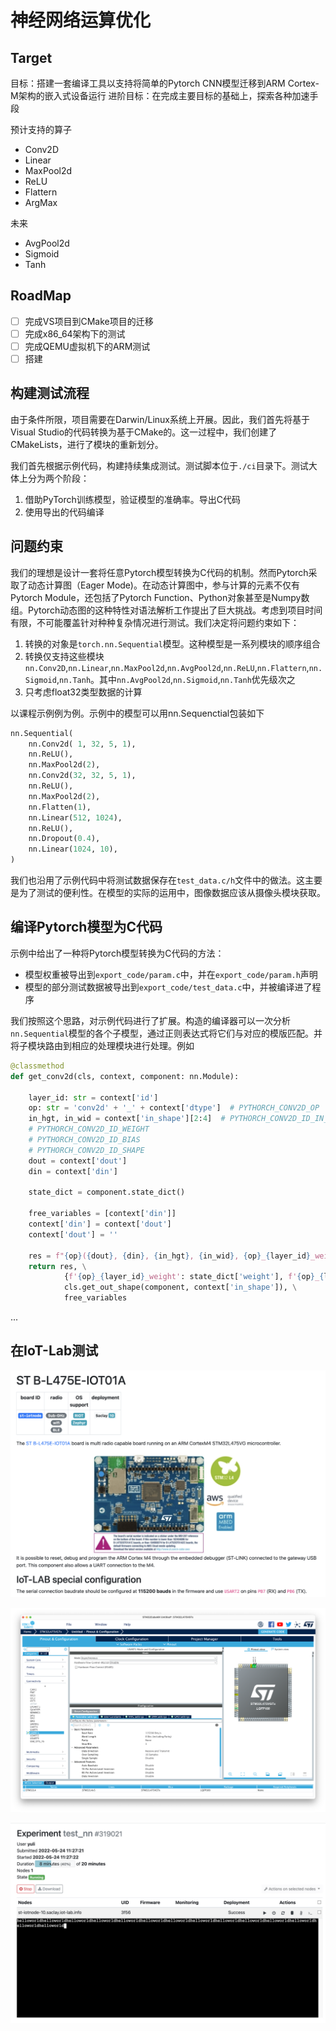 # 神经网络运算优化

## Target

目标：搭建一套编译工具以支持将简单的Pytorch CNN模型迁移到ARM Cortex-M架构的嵌入式设备运行
进阶目标：在完成主要目标的基础上，探索各种加速手段

预计支持的算子

- Conv2D
- Linear
- MaxPool2d
- ReLU
- Flattern
- ArgMax

未来

- AvgPool2d
- Sigmoid
- Tanh

## RoadMap

- [ ] 完成VS项目到CMake项目的迁移
- [ ] 完成x86_64架构下的测试
- [ ] 完成QEMU虚拟机下的ARM测试
- [ ] 搭建

## 构建测试流程

由于条件所限，项目需要在Darwin/Linux系统上开展。因此，我们首先将基于Visual Studio的代码转换为基于CMake的。这一过程中，我们创建了CMakeLists，进行了模块的重新划分。

我们首先根据示例代码，构建持续集成测试。测试脚本位于`./ci`目录下。测试大体上分为两个阶段：

1. 借助PyTorch训练模型，验证模型的准确率。导出C代码
2. 使用导出的代码编译

## 问题约束

我们的理想是设计一套将任意Pytorch模型转换为C代码的机制。然而Pytorch采取了动态计算图（Eager Mode)。在动态计算图中，参与计算的元素不仅有Pytorch Module，还包括了Pytorch Function、Python对象甚至是Numpy数组。Pytorch动态图的这种特性对语法解析工作提出了巨大挑战。考虑到项目时间有限，不可能覆盖针对种种复杂情况进行测试。我们决定将问题约束如下：

1. 转换的对象是`torch.nn.Sequential`模型。这种模型是一系列模块的顺序组合
2. 转换仅支持这些模块`nn.Conv2D`,`nn.Linear`,`nn.MaxPool2d`,`nn.AvgPool2d`,`nn.ReLU`,`nn.Flattern`,`nn.Sigmoid`,`nn.Tanh`。其中`nn.AvgPool2d`,`nn.Sigmoid`,`nn.Tanh`优先级次之
3. 只考虑float32类型数据的计算

以课程示例例为例。示例中的模型可以用nn.Sequenctial包装如下

```python
nn.Sequential(
    nn.Conv2d( 1, 32, 5, 1),
    nn.ReLU(),
    nn.MaxPool2d(2),
    nn.Conv2d(32, 32, 5, 1),
    nn.ReLU(),
    nn.MaxPool2d(2),
    nn.Flatten(1),
    nn.Linear(512, 1024),
    nn.ReLU(),
    nn.Dropout(0.4),
    nn.Linear(1024, 10),
)
```

我们也沿用了示例代码中将测试数据保存在`test_data.c/h`文件中的做法。这主要是为了测试的便利性。在模型的实际的运用中，图像数据应该从摄像头模块获取。

## 编译Pytorch模型为C代码

示例中给出了一种将Pytorch模型转换为C代码的方法：

- 模型权重被导出到`export_code/param.c`中，并在`export_code/param.h`声明
- 模型的部分测试数据被导出到`export_code/test_data.c`中，并被编译进了程序

我们按照这个思路，对示例代码进行了扩展。构造的编译器可以一次分析`nn.Sequential`模型的各个子模型，通过正则表达式将它们与对应的模版匹配。并将子模块路由到相应的处理模块进行处理。例如

```python
@classmethod
def get_conv2d(cls, context, component: nn.Module):

    layer_id: str = context['id']
    op: str = 'conv2d' + '_' + context['dtype']  # PYTHORCH_CONV2D_OP
    in_hgt, in_wid = context['in_shape'][2:4]  # PYTHORCH_CONV2D_ID_IN_HGT, PYTHORCH_CONV2D_ID_IN_WID
    # PYTHORCH_CONV2D_ID_WEIGHT
    # PYTHORCH_CONV2D_ID_BIAS
    # PYTHORCH_CONV2D_ID_SHAPE
    dout = context['dout']
    din = context['din']

    state_dict = component.state_dict()
    
    free_variables = [context['din']]
    context['din'] = context['dout']
    context['dout'] = ''

    res = f"{op}({dout}, {din}, {in_hgt}, {in_wid}, {op}_{layer_id}_weight, {op}_{layer_id}_bias, {op}_{layer_id}_shape);"
    return res, \
            {f'{op}_{layer_id}_weight': state_dict['weight'], f'{op}_{layer_id}_bias': state_dict['bias'], f'{op}_{layer_id}_shape': state_dict['weight'].shape}, \
            cls.get_out_shape(component, context['in_shape']), \
            free_variables
```

...

## 在IoT-Lab测试

![ST B-L475E-IOT01A](img/20220524104119.png)

![CubeMX](img/20220524104544.png)

![Helloworld](img/20220524113623.png)
